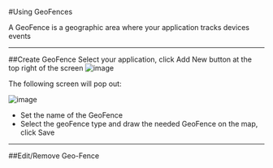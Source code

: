 #Using GeoFences

A GeoFence is a geographic area where your application tracks devices events


-------------
##Create GeoFence
Select your application, click Add New button at the top right of the screen
![image](https://cloud.githubusercontent.com/assets/15333203/11530747/e7f9284e-98ff-11e5-820b-9de130d20fb3.png)

The following screen will pop out:

![image](https://cloud.githubusercontent.com/assets/15333203/11530844/aaa34118-9900-11e5-9f0e-02f0dced2ab8.png)

* Set the name of the GeoFence
* Select the geoFence type and draw the needed GeoFence on the map, click Save

-------------
##Edit/Remove Geo-Fence
